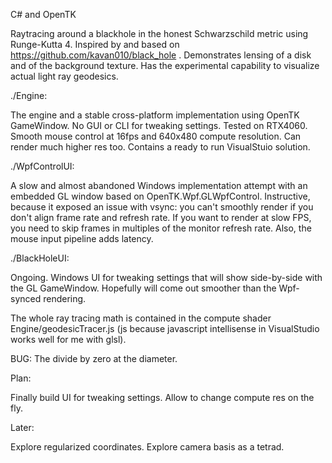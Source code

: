 C# and OpenTK 

Raytracing around a blackhole in the honest Schwarzschild metric using Runge-Kutta 4.
Inspired by and based on https://github.com/kavan010/black_hole .
Demonstrates lensing of a disk and of the background texture.
Has the experimental capability to visualize actual light ray geodesics.

./Engine:

The engine and a stable cross-platform implementation using OpenTK GameWindow. No GUI or CLI for tweaking settings.
Tested on RTX4060. Smooth mouse control at 16fps and 640x480 compute resolution. Can render much higher res too. 
Contains a ready to run VisualStuio solution.

./WpfControlUI:

A slow and almost abandoned Windows implementation attempt with an embedded GL window based on OpenTK.Wpf.GLWpfControl.
Instructive, because it exposed an issue with vsync: you can't smoothly render if you don't align frame rate and refresh rate. 
If you want to render at slow FPS, you need to skip frames in multiples of the monitor refresh rate. 
Also, the mouse input pipeline adds latency. 

./BlackHoleUI:

Ongoing. Windows UI for tweaking settings that will show side-by-side with the GL GameWindow. Hopefully will come out smoother than the Wpf-synced rendering.

The whole ray tracing math is contained in the compute shader Engine/geodesicTracer.js (js because javascript intellisense in VisualStudio works well for me with glsl).


BUG: The divide by zero at the diameter.

Plan:

Finally build UI for tweaking settings.
Allow to change compute res on the fly.

Later:

Explore regularized coordinates. 
Explore camera basis as a tetrad.

